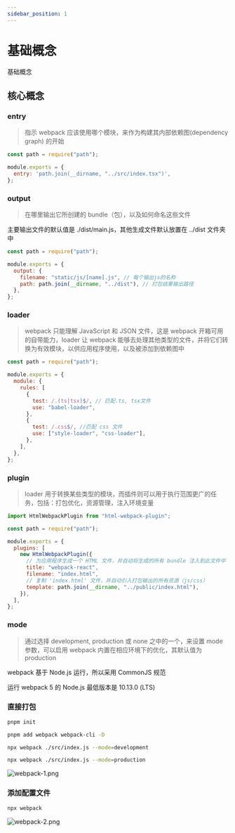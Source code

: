 ```yaml
---
sidebar_position: 1
---
```


# 基础概念

基础概念

## 核心概念

### entry

> 指示 webpack 应该使用哪个模块，来作为构建其内部依赖图(dependency graph) 的开始

```javascript
const path = require("path");

module.exports = {
  entry: 'path.join(__dirname, "../src/index.tsx")',
};
```

### output

> 在哪里输出它所创建的 bundle（包），以及如何命名这些文件

主要输出文件的默认值是 ./dist/main.js，其他生成文件默认放置在 ../dist 文件夹中

```javascript
const path = require("path");

module.exports = {
  output: {
    filename: "static/js/[name].js", // 每个输出js的名称
    path: path.join(__dirname, "../dist"), // 打包结果输出路径
  },
};
```

### loader

> webpack 只能理解 JavaScript 和 JSON 文件，这是 webpack 开箱可用的自带能力，loader 让 webpack 能够去处理其他类型的文件，并将它们转换为有效模块，以供应用程序使用，以及被添加到依赖图中

```javascript
const path = require("path");

module.exports = {
  module: {
    rules: [
      {
        test: /.(ts|tsx)$/, // 匹配.ts, tsx文件
        use: "babel-loader",
      },
      {
        test: /.css$/, //匹配 css 文件
        use: ["style-loader", "css-loader"],
      },
    ],
  },
};
```

### plugin

> loader 用于转换某些类型的模块，而插件则可以用于执行范围更广的任务，包括：打包优化，资源管理，注入环境变量

```javascript
import HtmlWebpackPlugin from "html-webpack-plugin";

const path = require("path");

module.exports = {
  plugins: [
    new HtmlWebpackPlugin({
      // 为应用程序生成一个 HTML 文件，并自动将生成的所有 bundle 注入到此文件中
      title: "webpack-react",
      filename: "index.html",
      // 复制 'index.html' 文件，并自动引入打包输出的所有资源（js/css）
      template: path.join(__dirname, "../public/index.html"),
    }),
  ],
};
```

### mode

> 通过选择 development, production 或 none 之中的一个，来设置 mode 参数，可以启用 webpack 内置在相应环境下的优化，其默认值为 production

webpack 基于 Node.js 运行，所以采用 CommonJS 规范

运行 webpack 5 的 Node.js 最低版本是 10.13.0 (LTS)

### 直接打包

```bash
pnpm init

pnpm add webpack webpack-cli -D

npx webpack ./src/index.js --mode=development

npx webpack ./src/index.js --mode=production
```

![webpack-1.png](/docs-img/webpack/webpack-1.png)

### 添加配置文件

```bash
npx webpack
```

![webpack-2.png](/docs-img/webpack/webpack-2.png)
